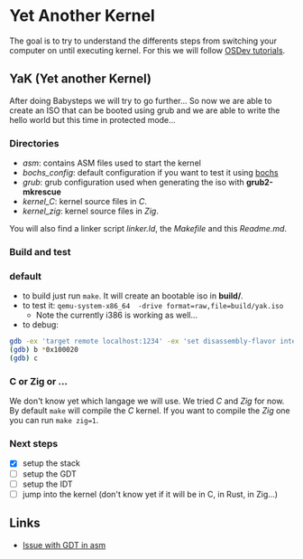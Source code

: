 # Yet Another Kernel

  The goal is to try to understand the differents steps from switching your computer
on until executing kernel. For this we will follow [OSDev tutorials](https://wiki.osdev.org/Tutorials).

## YaK (Yet another Kernel)

After doing Babysteps we will try to go further... So now we are able to create an ISO that
can be booted using grub and we are able to write the hello world but this time in
protected mode...

### Directories

- *asm*: contains ASM files used to start the kernel
- *bochs_config*: default configuration if you want to test it using [bochs](https://bochs.sourceforge.io/)
- *grub*: grub configuration used when generating the iso with **grub2-mkrescue**
- *kernel_C*: kernel source files in *C*.
- *kernel_zig*: kernel source files in *Zig*.

You will also find a linker script *linker.ld*, the *Makefile* and this *Readme.md*.

### Build and test

### default
- to build just run `make`. It will create an bootable iso in **build/**.
- to test it: `qemu-system-x86_64  -drive format=raw,file=build/yak.iso`
  - Note the currently i386 is working as well...
- to debug:
```sh
gdb -ex 'target remote localhost:1234' -ex 'set disassembly-flavor intel'
(gdb) b *0x100020
(gdb) c
```

### C or Zig or ...

We don't know yet which langage we will use. We tried *C* and *Zig* for now. By default
`make` will compile the *C* kernel. If you want to compile the *Zig* one you can run
`make zig=1`.

### Next steps

- [X] setup the stack
- [ ] setup the GDT
- [ ] setup the IDT
- [ ] jump into the kernel (don't know yet if it will be in C, in Rust, in Zig...)

## Links

- [Issue with GDT in asm](https://stackoverflow.com/questions/58192042/solution-needed-for-building-a-static-idt-and-gdt-at-assemble-compile-link-time)
